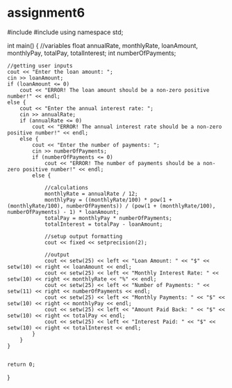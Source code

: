 # assignment6








#include <iostream>
#include <iomanip>
using namespace std;

int main() {
	//variables
	float annualRate, monthlyRate, loanAmount, monthlyPay, totalPay, totalInterest;
	int numberOfPayments;

	//getting user inputs
	cout << "Enter the loan amount: ";
	cin >> loanAmount;
	if (loanAmount <= 0)
		cout << "ERROR! The loan amount should be a non-zero positive number!" << endl;
	else {
		cout << "Enter the annual interest rate: ";
		cin >> annualRate;
		if (annualRate <= 0)
			cout << "ERROR! The annual interest rate should be a non-zero positive number!" << endl;
		else {
			cout << "Enter the number of payments: ";
			cin >> numberOfPayments;
			if (numberOfPayments <= 0)
				cout << "ERROR! The number of payments should be a non-zero positive number!" << endl;
			else {
				
				//calculations
				monthlyRate = annualRate / 12;
				monthlyPay = ((monthlyRate/100) * pow(1 + (monthlyRate/100), numberOfPayments)) / (pow(1 + (monthlyRate/100), numberOfPayments) - 1) * loanAmount;
				totalPay = monthlyPay * numberOfPayments;
				totalInterest = totalPay - loanAmount;

				//setup output formatting
				cout << fixed << setprecision(2);

				//output
				cout << setw(25) << left << "Loan Amount: " << "$" << setw(10) << right << loanAmount << endl;
				cout << setw(25) << left << "Monthly Interest Rate: " << setw(10) << right << monthlyRate << "%" << endl;
				cout << setw(25) << left << "Number of Payments: " << setw(11) << right << numberOfPayments << endl;
				cout << setw(25) << left << "Monthly Payments: " << "$" << setw(10) << right << monthlyPay << endl;
				cout << setw(25) << left << "Amount Paid Back: " << "$" << setw(10) << right << totalPay << endl;
				cout << setw(25) << left << "Interest Paid: " << "$" << setw(10) << right << totalInterest << endl;
			}
		}
	}

	
	return 0;
}
